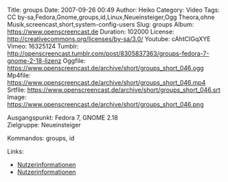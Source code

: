 Title: groups
Date: 2007-09-26 00:49
Author: Heiko
Category: Video
Tags: CC by-sa,Fedora,Gnome,groups,id,Linux,Neueinsteiger,Ogg Theora,ohne Musik,screencast,short,system-config-users
Slug: groups
Album: https://www.openscreencast.de
Duration: 102000
License: http://creativecommons.org/licenses/by-sa/3.0/
Youtube: cAhtCIGqXYE
Vimeo: 16325124
Tumblr: http://openscreencast.tumblr.com/post/8305837363/groups-fedora-7-gnome-2-18-lizenz
Oggfile: https://www.openscreencast.de/archive/short/groups_short_046.ogg
Mp4file: https://www.openscreencast.de/archive/short/groups_short_046.mp4
Srtfile: https://www.openscreencast.de/archive/short/groups_short_046.srt
Image: https://www.openscreencast.de/archive/short/groups_short_046.png

Ausgangspunkt: Fedora 7, GNOME 2.18  
Zielgruppe: Neueinsteiger  

Kommandos: groups, id

Links:

  * [Nutzerinformationen](http://de.linwiki.org/index.php/Linuxfibel_-_Nutzerkommandos_-_Nutzer-Informationen)
  * [Nutzerinformationen](http://www.selflinux.org/selflinux/html/information_basic01.html#d56e50)


